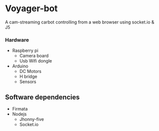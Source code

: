 # Voyager-bot

A cam-streaming carbot controlling from a web browser using socket.io & J5

### Hardware

- Raspberry pi
    - Camera board
    - Usb Wifi dongle
- Arduino
    - DC Motors
    - H bridge
    - Sensors

## Software dependencies

- Firmata
- Nodejs
    - Jhonny-five
    - Socket.io
